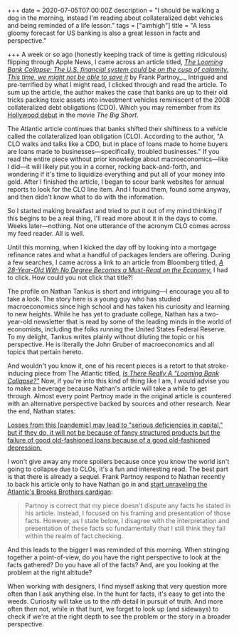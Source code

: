 +++
date = 2020-07-05T07:00:00Z
description = "I should be walking a dog in the morning, instead I'm reading about collateralized debt vehicles and being reminded of a life lesson."
tags = ["aimhigh"]
title = "A less gloomy forecast for US banking is also a great lesson in facts and perspective."

+++
A week or so ago (honestly keeping track of time is getting ridiculous) flipping through Apple News, I came across an article titled, [_The Looming Bank Collapse: The U.S. financial system could be on the cusp of calamity. This time, we might not be able to save it_](https://www.theatlantic.com/magazine/archive/2020/07/coronavirus-banks-collapse/612247/)  by Frank Partnoy_._ Intrigued and pre-terrified by what I might read, I clicked through and read the article. To sum up the article, the author makes the case that banks are up to their old tricks packing toxic assets into investment vehicles reminiscent of the 2008 collateralized debt obligations (CDO). Which you may remember from its [Hollywood debut](https://www.youtube.com/watch?v=Pxr_FzpPM2Q) in the movie _The Big Short_.

The Atlantic article continues that banks shifted their shiftiness to a vehicle called the collateralized loan obligation (CLO). According to the author, "A CLO walks and talks like a CDO, but in place of loans made to home buyers are loans made to businesses—specifically, troubled businesses." If you read the entire piece without prior knowledge about macroeconomics—like I did—it will likely put you in a corner, rocking back-and-forth, and wondering if it's time to liquidize everything and put all of your money into gold. After I finished the article, I began to scour bank websites for annual reports to look for the CLO line item. And I found them, found some anyway, and then didn't know what to do with the information.

So I started making breakfast and tried to put it out of my mind thinking if this begins to be a real thing, I'll read more about it in the days to come. Weeks later—nothing. Not one utterance of the acronym CLO comes across my feed reader. All is well.

Until this morning, when I kicked the day off by looking into a mortgage refinance rates and what a handful of packages lenders are offering. During a few searches, I came across a link to an article from Bloomberg titled, [_A 28-Year-Old With No Degree Becomes a Must-Read on the Economy._](https://www.bloomberg.com/news/articles/2020-07-02/nathan-tankus-s-newsletter-subscribers-don-t-care-about-diplomas) I had to click. How could you not click that title?!

The profile on Nathan Tankus is short and intriguing—I encourage you all to take a look. The story here is a young guy who has studied macroeconomics since high school and has taken his curiosity and learning to new heights. While he has yet to graduate college, Nathan has a two-year-old newsletter that is read by some of the leading minds in the world of economists, including the folks running the United States Federal Reserve. To my delight, Tankus writes plainly without diluting the topic or his perspective. He is literally the John Gruber of macroeconomics and all topics that pertain hereto.

And wouldn't you know it, one of his recent pieces is a retort to that stroke-inducing piece from The Atlantic titled, [_Is There Really A "Looming Bank Collapse?"_](https://nathantankus.substack.com/p/is-there-really-a-looming-bank-collapse) Now, if you're into this kind of thing like I am, I would advise you to make a beverage because Nathan's article will take a while to get through. Almost every point Partnoy made in the original article is countered with an alternative perspective backed by sources and other research. Near the end, Nathan states:

[Losses from this \[pandemic\] may lead to "serious deficiencies in capital," but if they do, it will not be because of fancy structured products but the failure of good old-fashioned loans because of a good old-fashioned depression.]()

I won't give away any more spoilers because once you know the world isn't going to collapse due to CLOs, it's a fun and interesting read. The best part is that there is already a sequel. Frank Partnoy respond to Nathan recently to back his article only to have Nathan go in and [start unraveling the Atlantic's Brooks Brothers cardigan](https://nathantankus.substack.com/p/worst-case-scenario-or-inconsistent):

> Partnoy is correct that my piece doesn't dispute any facts he stated in his article. Instead, I focused on his framing and presentation of those facts. However, as I state below, I disagree with the interpretation and presentation of these facts so fundamentally that I still think they fall within the realm of fact checking.

And this leads to the bigger I was reminded of this morning. When stringing together a point-of-view, do you have the right perspective to look at the facts gathered? Do you have all of the facts? And, are you looking at the problem at the right altitude?

When working with designers, I find myself asking that very question more often than I ask anything else. In the hunt for facts, it's easy to get into the weeds. Curiosity will take us to the _nth_ detail in pursuit of truth. And more often then not, while in that hunt, we forget to look up (and sideways) to check if we're at the right depth to see the problem or the story in a broader perspective.